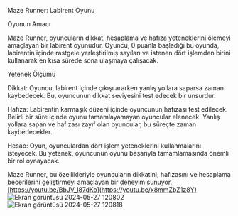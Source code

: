 Maze Runner: Labirent Oyunu

Oyunun Amacı

Maze Runner, oyuncuların dikkat, hesaplama ve hafıza yeteneklerini ölçmeyi amaçlayan bir labirent oyunudur. Oyuncu, 0 puanla başladığı bu oyunda, labirentin içinde rastgele yerleştirilmiş sayıları ve istenen dört işlemden birini kullanarak en kısa sürede sona ulaşmaya çalışacak.

Yetenek Ölçümü

Dikkat:
Oyuncu, labirent içinde çıkışı ararken yanlış yollara saparsa zaman kaybedecek. Bu, oyuncunun dikkat seviyesini test edecek bir unsurdur.

Hafıza:
Labirentin karmaşık düzeni içinde oyuncunun hafızası test edilecek. Belirli bir süre içinde oyunu tamamlayamayan oyuncular elenecek. Yanlış yollara sapan ve hafızası zayıf olan oyuncular, bu süreçte zaman kaybedecekler.

Hesap:
Oyun, oyunculardan dört işlem yeteneklerini kullanmalarını isteyecek. Bu yetenek, oyuncunun oyunu başarıyla tamamlamasında önemli bir rol oynayacak.

Maze Runner, bu özellikleriyle oyuncuların dikkatini, hafızasını ve hesaplama becerilerini geliştirmeyi amaçlayan bir deneyim sunuyor.
[https://youtu.be/BbJV_l87dKo](https://youtu.be/x8mmZbZ1z8Y)
![Ekran görüntüsü 2024-05-27 120802](https://github.com/denisilhan/maze_runner/assets/112807487/96159c10-1a37-49c8-85dd-b0a9ece3887c)
![Ekran görüntüsü 2024-05-27 120818](https://github.com/denisilhan/maze_runner/assets/112807487/3574777b-3fb9-4549-bd20-ee8289e6b804)
